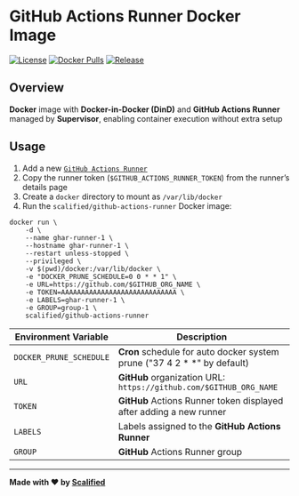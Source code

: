 # GitHub Actions Runner Docker Image

[![License](https://img.shields.io/badge/License-MIT-yellow.svg)](https://github.com/Scalified/docker-github-actions-runner/blob/master/LICENSE)
[![Docker Pulls](https://img.shields.io/docker/pulls/scalified/github-actions-runner.svg)](https://hub.docker.com/r/scalified/github-actions-runner)
[![Release](https://img.shields.io/github/v/release/Scalified/docker-github-actions-runner?style=flat-square)](https://github.com/Scalified/docker-github-actions-runner/releases/latest)

## Overview

**Docker** image with **Docker-in-Docker (DinD)** and **GitHub Actions Runner** managed by **Supervisor**, enabling container execution without extra setup

## Usage

1. Add a new [`GitHub Actions Runner`](https://github.com/organizations/${GITHUB_ORG_NAME}/settings/actions/runners)
2. Copy the runner token (`$GITHUB_ACTIONS_RUNNER_TOKEN`) from the runner’s details page
3. Create a `docker` directory to mount as `/var/lib/docker`
4. Run the `scalified/github-actions-runner` Docker image:

```
docker run \
    -d \
    --name ghar-runner-1 \
    --hostname ghar-runner-1 \
    --restart unless-stopped \
    --privileged \
    -v $(pwd)/docker:/var/lib/docker \
    -e "DOCKER_PRUNE_SCHEDULE=0 0 * * 1" \
    -e URL=https://github.com/$GITHUB_ORG_NAME \
    -e TOKEN=AAAAAAAAAAAAAAAAAAAAAAAAAAAAA \
    -e LABELS=ghar-runner-1 \
    -e GROUP=group-1 \
    scalified/github-actions-runner
```

| Environment Variable    | Description                                                              |
|-------------------------|--------------------------------------------------------------------------|
| `DOCKER_PRUNE_SCHEDULE` | **Cron** schedule for auto docker system prune ("37 4 2 * *" by default) |
| `URL`                   | **GitHub** organization URL: `https://github.com/$GITHUB_ORG_NAME`       |
| `TOKEN`                 | **GitHub** Actions Runner token displayed after adding a new runner      |
| `LABELS`                | Labels assigned to the **GitHub Actions Runner**                         |
| `GROUP`                 | **GitHub** Actions Runner group                                          |


---

**Made with ❤️ by [Scalified](http://www.scalified.com)**

